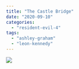 ```yaml
---
title: "The Castle Bridge"
date: "2020-09-10"
categories: 
  - "resident-evil-4"
tags: 
  - "ashley-graham"
  - "leon-kennedy"
---
```


[![](images/resident-evil-4_20200831073035-scaled.jpg)](https://davidpeach.me/wp-content/uploads/2020/09/resident-evil-4_20200831073035-scaled.jpg)
